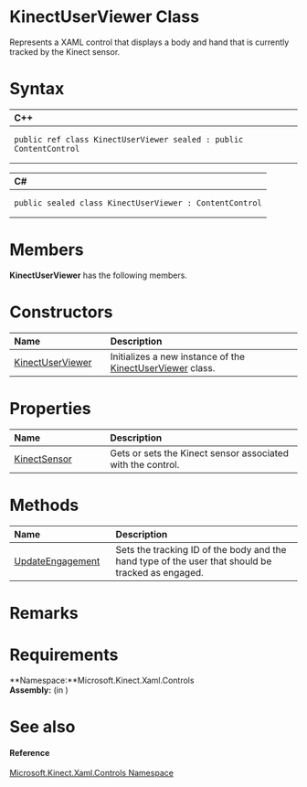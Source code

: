 KinectUserViewer Class  
======================  

Represents a XAML control that displays a body and hand that is currently tracked by the Kinect sensor. <span id="syntaxSection"></span>

Syntax  
======  

<table>
<colgroup>
<col width="100%" />
</colgroup>
<thead>
<tr class="header">
<th align="left">C++</th>
</tr>
</thead>
<tbody>
<tr class="odd">
<td align="left"><pre><code>public ref class KinectUserViewer sealed : public ContentControl</code></pre></td>
</tr>
</tbody>
</table>

<table>
<colgroup>
<col width="100%" />
</colgroup>
<thead>
<tr class="header">
<th align="left">C#</th>
</tr>
</thead>
<tbody>
<tr class="odd">
<td align="left"><pre><code>public sealed class KinectUserViewer : ContentControl</code></pre></td>
</tr>
</tbody>
</table>

<span id="classMembersSection"></span>

Members  
=======  

**KinectUserViewer** has the following members.  

<span id="publicconstructorsSection"></span>

Constructors  
============  

<table>
<colgroup>
<col width="30%" />
<col width="60%" />
</colgroup>
<thead>
<tr class="header">
<th align="left">Name</th>
<th align="left">Description</th>
</tr>
</thead>
<tbody>
<tr class="odd">
<td align="left"><a href="KinectUserViewer_Class/Constructor.md">KinectUserViewer</a></td>
<td align="left">Initializes a new instance of the <a href="">KinectUserViewer</a> class.</td>
</tr>
</tbody>
</table>

<span id="publicpropertiesSection"></span>

Properties  
==========  

<table>
<colgroup>
<col width="30%" />
<col width="60%" />
</colgroup>
<thead>
<tr class="header">
<th align="left">Name</th>
<th align="left">Description</th>
</tr>
</thead>
<tbody>
<tr class="odd">
<td align="left"><a href="KinectUserViewer_Class/Properties/KinectSensor_Property.md">KinectSensor</a></td>
<td align="left">Gets or sets the Kinect sensor associated with the control.</td>
</tr>
</tbody>
</table>

<span id="publicmethodsSection"></span>

Methods  
=======  

<table>
<colgroup>
<col width="30%" />
<col width="60%" />
</colgroup>
<thead>
<tr class="header">
<th align="left">Name</th>
<th align="left">Description</th>
</tr>
</thead>
<tbody>
<tr class="odd">
<td align="left"><a href="KinectUserViewer_Class/Methods/UpdateEngagement_Method.md">UpdateEngagement</a></td>
<td align="left">Sets the tracking ID of the body and the hand type of the user that should be tracked as engaged.</td>
</tr>
</tbody>
</table>

<span id="remarks"></span>

Remarks  
=======  

<span id="requirements"></span>

Requirements  
============  

**Namespace:**Microsoft.Kinect.Xaml.Controls  
**Assembly:** (in )  

<span id="ID4E6"></span>

See also  
========  

<span id="ID4EBB"></span>
#### Reference  

[Microsoft.Kinect.Xaml.Controls Namespace](../Kinect.Xaml.Controls.md)  



<!--Please do not edit the data in the comment block below.-->
<!--
TOCTitle : KinectUserViewer Class
RLTitle : KinectUserViewer Class
KeywordK : KinectUserViewer class, about
HelpPriority : 2
TopicType : apiref
KeywordF : Microsoft.Kinect.Xaml.Controls.KinectUserViewer
KeywordF : KinectUserViewer
KeywordF : Microsoft.Kinect.Xaml.Controls.KinectUserViewer
KeywordA : T:Microsoft.Kinect.Xaml.Controls.KinectUserViewer
AssetID : T:Microsoft.Kinect.Xaml.Controls.KinectUserViewer
Locale : en-us
CommunityContent : 1
APIType : Managed
APILocation : 
APIName : Microsoft.Kinect.Xaml.Controls.KinectUserViewer
TargetOS : Windows
TopicType : kbSyntax
DevLang : VB
DevLang : CSharp
DevLang : JavaScript
DevLang : C++
DocSet : K4Wv2
ProjType : K4Wv2Proj
Technology : Kinect for Windows
Product : Kinect for Windows SDK v2
productversion : 20
-->
